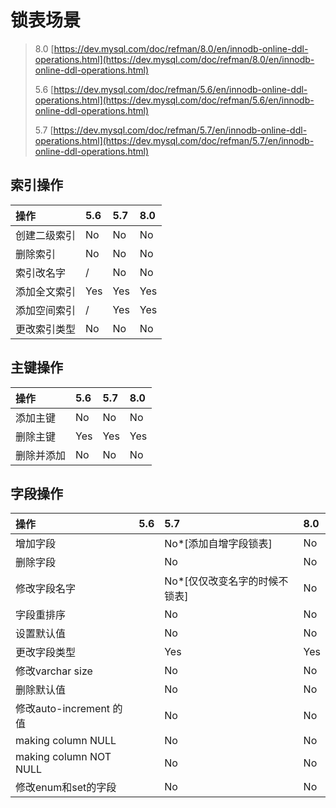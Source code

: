 # 锁表场景

> 8.0 [https://dev.mysql.com/doc/refman/8.0/en/innodb-online-ddl-operations.html](https://dev.mysql.com/doc/refman/8.0/en/innodb-online-ddl-operations.html)
>
> 5.6 [https://dev.mysql.com/doc/refman/5.6/en/innodb-online-ddl-operations.html](https://dev.mysql.com/doc/refman/5.6/en/innodb-online-ddl-operations.html)
>
> 5.7 [https://dev.mysql.com/doc/refman/5.7/en/innodb-online-ddl-operations.html](https://dev.mysql.com/doc/refman/5.7/en/innodb-online-ddl-operations.html)

## 索引操作

| 操作 | 5.6 | 5.7 | 8.0 |
| :--- | :--- | :--- | :--- |
| 创建二级索引 | No | No | No |
| 删除索引 | No | No | No |
| 索引改名字 | / | No | No |
| 添加全文索引 | Yes | Yes | Yes |
| 添加空间索引 | / | Yes | Yes |
| 更改索引类型 | No | No | No |

## 主键操作

| 操作 | 5.6 | 5.7 | 8.0 |
| :--- | :--- | :--- | :--- |
| 添加主键 | No | No | No |
| 删除主键 | Yes | Yes | Yes |
| 删除并添加 | No | No | No |

## 字段操作

| 操作 | 5.6 | 5.7 | 8.0 |
| :--- | :--- | :--- | :--- |
| 增加字段 |  | No\*\[添加自增字段锁表\] | No |
| 删除字段 |  | No | No |
| 修改字段名字 |  | No\*\[仅仅改变名字的时候不锁表\] | No |
| 字段重排序 |  | No | No |
| 设置默认值 |  | No | No |
| 更改字段类型 |  | Yes | Yes |
| 修改varchar size |  | No | No |
| 删除默认值 |  | No | No |
| 修改auto-increment 的值 |  | No | No |
| making column NULL |  | No | No |
| making column NOT NULL |  | No | No |
| 修改enum和set的字段 |  | No | No |



